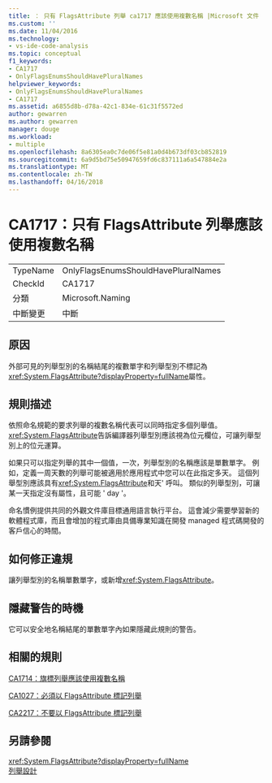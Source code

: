 ```yaml
---
title: ： 只有 FlagsAttribute 列舉 ca1717 應該使用複數名稱 |Microsoft 文件
ms.custom: ''
ms.date: 11/04/2016
ms.technology:
- vs-ide-code-analysis
ms.topic: conceptual
f1_keywords:
- CA1717
- OnlyFlagsEnumsShouldHavePluralNames
helpviewer_keywords:
- OnlyFlagsEnumsShouldHavePluralNames
- CA1717
ms.assetid: a6855d8b-d78a-42c1-834e-61c31f5572ed
author: gewarren
ms.author: gewarren
manager: douge
ms.workload:
- multiple
ms.openlocfilehash: 8a6305ea0c7de06f5e81a0d4b673df03cb852819
ms.sourcegitcommit: 6a9d5bd75e50947659fd6c837111a6a547884e2a
ms.translationtype: MT
ms.contentlocale: zh-TW
ms.lasthandoff: 04/16/2018
---
```

# <a name="ca1717-only-flagsattribute-enums-should-have-plural-names"></a>CA1717：只有 FlagsAttribute 列舉應該使用複數名稱
|||  
|-|-|  
|TypeName|OnlyFlagsEnumsShouldHavePluralNames|  
|CheckId|CA1717|  
|分類|Microsoft.Naming|  
|中斷變更|中斷|  
  
## <a name="cause"></a>原因  
 外部可見的列舉型別的名稱結尾的複數單字和列舉型別不標記為<xref:System.FlagsAttribute?displayProperty=fullName>屬性。  
  
## <a name="rule-description"></a>規則描述  
 依照命名規範的要求列舉的複數名稱代表可以同時指定多個列舉值。 <xref:System.FlagsAttribute>告訴編譯器列舉型別應該視為位元欄位，可讓列舉型別上的位元運算。  
  
 如果只可以指定列舉的其中一個值，一次，列舉型別的名稱應該是單數單字。 例如，定義一周天數的列舉可能被適用於應用程式中您可以在此指定多天。 這個列舉型別應該具有<xref:System.FlagsAttribute>和天' 呼叫。 類似的列舉型別，可讓某一天指定沒有屬性，且可能 ' day '。  
  
 命名慣例提供共同的外觀文件庫目標通用語言執行平台。 這會減少需要學習新的軟體程式庫，而且會增加的程式庫由具備專業知識在開發 managed 程式碼開發的客戶信心的時間。  
  
## <a name="how-to-fix-violations"></a>如何修正違規  
 讓列舉型別的名稱單數單字，或新增<xref:System.FlagsAttribute>。  
  
## <a name="when-to-suppress-warnings"></a>隱藏警告的時機  
 它可以安全地名稱結尾的單數單字內如果隱藏此規則的警告。  
  
## <a name="related-rules"></a>相關的規則  
 [CA1714：旗標列舉應該使用複數名稱](../code-quality/ca1714-flags-enums-should-have-plural-names.md)  
  
 [CA1027：必須以 FlagsAttribute 標記列舉](../code-quality/ca1027-mark-enums-with-flagsattribute.md)  
  
 [CA2217：不要以 FlagsAttribute 標記列舉](../code-quality/ca2217-do-not-mark-enums-with-flagsattribute.md)  
  
## <a name="see-also"></a>另請參閱  
 <xref:System.FlagsAttribute?displayProperty=fullName>   
 [列舉設計](/dotnet/standard/design-guidelines/enum)
